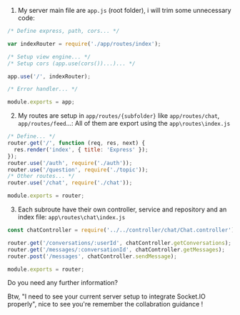1. My server main file are `app.js` (root folder), i will trim some unnecessary code:

```js
/* Define express, path, cors... */

var indexRouter = require('./app/routes/index');

/* Setup view engine... */
/* Setup cors (app.use(cors())...)... */

app.use('/', indexRouter);

/* Error handler... */

module.exports = app;
```

2. My routes are setup in `app/routes/{subfolder}` like `app/routes/chat`, `app/routes/feed`...:
   All of them are export using the `app\routes\index.js`

```js
/* Define... */
router.get('/', function (req, res, next) {
  res.render('index', { title: 'Express' });
});
router.use('/auth', require('./auth'));
router.use('/question', require('./topic'));
/* Other routes... */
router.use('/chat', require('./chat'));

module.exports = router;
```

3. Each subroute have their own controller, service and repository and an index file:
   `app\routes\chat\index.js`

```js
const chatController = require('../../controller/chat/Chat.controller');

router.get('/conversations/:userId', chatController.getConversations);
router.get('/messages/:conversationId', chatController.getMessages);
router.post('/messages', chatController.sendMessage);

module.exports = router;
```

Do you need any further information?

Btw, "I need to see your current server setup to integrate Socket.IO properly", nice to see you're remember the collabration guidance !
